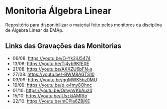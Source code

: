 # Monitoria Álgebra Linear

Repositório para disponibilizar o material feito pelos monitores da disciplina de Álgebra Linear da EMAp.

## Links das Gravações das Monitorias

* 06/08: https://youtu.be/O-Yk2jU5474
* 13/08: https://youtu.be/Tj4yb9KfEXE
* 21/08: https://youtu.be/AXXZU6bFN-s
* 27/08: https://youtu.be/-BWM8AGTS10
* 03/09: https://youtu.be/ggMWK5bz0MU
* 19/09: https://youtu.be/p_o4my8Ohnc
* 01/10: https://youtu.be/OmynVKbAuz4
* 15/10: https://youtu.be/iUszkiAMRfo
* 22/10: https://youtu.be/mCPia6ZBjKE
